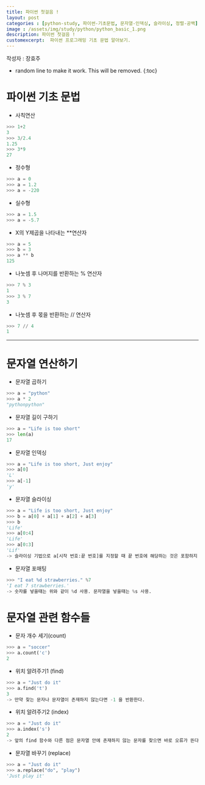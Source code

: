 ```yaml
---  
title: 파이썬 첫걸음 ! 
layout: post   
categories : [python-study, 파이썬-기초문법, 문자열-인덱싱, 슬라이싱, 정렬-공백]  
image : /assets/img/study/python/python_basic_1.png
description: 파이썬 첫걸음 !  
customexcerpt:  파이썬 프로그래밍 기초 문법 알아보기.
---
```


<span class = "alert g">작성자 : 장효주 </span>

<!-- 아래 2줄은 목차를 나타내기 위한 심볼이니 건들지 말아 주세요 -->
* random line to make it work. This will be removed.
{:toc} 

# 파이썬 기초 문법
- 사칙연산
~~~ py
>>> 1+2
3
>>> 3/2.4
1.25
>>> 3*9
27
~~~

- 정수형
~~~ py
>>> a = 0
>>> a = 1.2
>>> a = -220
~~~

- 실수형
~~~ py
>>> a = 1.5
>>> a = -5.7
~~~

- X의 Y제곱을 나타내는 **연산자
~~~py
>>> a = 5
>>> b = 3
>>> a ** b
125
~~~

- 나눗셈 후 나머지를 반환하는 % 연산자
~~~ py
>>> 7 % 3
1
>>> 3 % 7
3
~~~

- 나눗셈 후 몫을 반환하는 // 연산자
~~~py
>>> 7 // 4
1
~~~

----

# 문자열 연산하기
- 문자열 곱하기
~~~py
>>> a = "python"
>>> a * 2
"pythonpython"
~~~

- 문자열 길이 구하기
~~~py
>>> a = "Life is too short"
>>> len(a)
17
~~~

- 문자열 인덱싱
~~~py
>>> a = "Life is too short, Just enjoy"
>>> a[0]
'L'
>>> a[-1]
'y'
~~~

- 문자열 슬라이싱
~~~py
>>> a = "Life is too short, Just enjoy"
>>> b = a[0] + a[1] + a[2] + a[3]
>>> b
'Life'
>>> a[0:4]
'Life'
>>> a[0:3]
'Lif'
-> 슬라이싱 기법으로 a[시작 번호:끝 번호]를 지정할 때 끝 번호에 해당하는 것은 포함하지 않는다.
~~~

- 문자열 포매팅
~~~py
>>> "I eat %d strawberries." %7
'I eat 7 strawberries.'
-> 숫자를 넣을때는 위와 같이 %d 사용. 문자열을 넣을때는 %s 사용.
~~~

# 문자열 관련 함수들
- 문자 개수 세기(count)
~~~py
>>> a = "soccer"
>>> a.count('c')
2
~~~

- 위치 알려주기1 (find)
~~~py
>>> a = "Just do it"
>>> a.find('t')
3
-> 만약 찾는 문자나 문자열이 존재하지 않는다면 -1 을 반환한다.
~~~

- 위치 알려주기2 (index)
~~~py
>>> a = "Just do it"
>>> a.index('s')
2
-> 앞의 find 함수와 다른 점은 문자열 안에 존재하지 않는 문자를 찾으면 바로 오류가 뜬다.
~~~

- 문자열 바꾸기 (replace)
~~~py
>>> a = "Just do it"
>>> a.replace("do", "play")
'Just play it'
~~~




